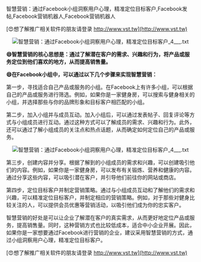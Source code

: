 智慧营销：通过Facebook小组洞察用户心理，精准定位目标客户,Facebook发帖,Facebook营销机器人,Facebook营销机器人

[😍想了解推广相关软件的朋友请登录 http://www.vst.tw](http://www.vst.tw)

 <center><img src="https://vst.tw/MP4/tuiguang/png/1.png" alt="智慧营销：通过Facebook小组洞察用户心理，精准定位目标客户_4___.txt"></center>

**😄智慧营销的核心思想是：通过了解潜在客户的需求、兴趣和行为，将产品或服务定位到他们喜欢的地方，从而提高销售量。**

**😄在Facebook小组中，可以通过以下几个步骤来实现智慧营销：**

第一步，寻找适合自己产品或服务的小组。在Facebook上有许多小组，可以根据自己的产品或服务进行筛选。例如，如果你是一家健身房，可以搜索与健身相关的小组，并选择那些与你的品牌形象和目标客户相匹配的小组。

第二步，加入小组并与成员互动。加入小组后，可以通过发表帖子、回复评论等方式与小组成员进行互动。通过这种方式可以了解成员的需求、兴趣和行为。此外，还可以通过了解小组成员的关注点和热点话题，从而确定如何定位自己的产品或服务。

 <center><img src="https://vst.tw/MP4/tuiguang/png/2.png" alt="智慧营销：通过Facebook小组洞察用户心理，精准定位目标客户_4___.txt"></center>

第三步，创建内容并分享。根据了解到的小组成员的需求和兴趣，可以创建吸引他们的内容。例如，如果你是一家健身房，可以发布有关锻炼、营养和健康的内容。通过分享这些内容，可以吸引潜在客户，并引导他们前往你的网站或商店。

第四步，定位目标客户并制定营销策略。通过与小组成员互动和了解他们的需求和兴趣，可以精准定位目标客户，并制定相应的营销策略。例如，对于那些对健身比较关注的人，可以提供会员优惠等营销活动，以吸引他们成为你的忠实客户。

智慧营销的好处是可以让企业了解潜在客户的真实需求，从而更好地定位产品或服务，提高销售量。同时，这种营销方式也比较低成本，适合中小企业开展。因此，如果你是一家想要通过Facebook进行营销的企业，建议采用智慧营销的方式，通过小组洞察用户心理，精准定位目标客户。

[😍想了解推广相关软件的朋友请登录 http://www.vst.tw](http://www.vst.tw)



